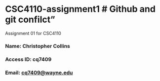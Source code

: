 # CSC4110-assignment1 # Github and git confilct”
Assignment 01 for CSC4110

### Name: Christopher Collins
### Access ID: cq7409
### Email: cq7409@wayne.edu
